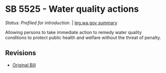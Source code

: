 # SB 5525 - Water quality actions
*Status: Prefiled for introduction.* | [leg.wa.gov summary](https://app.leg.wa.gov/billsummary?BillNumber=5525&Year=2021)

Allowing persons to take immediate action to remedy water quality conditions to protect public health and welfare without the threat of penalty.

## Revisions
* [Original Bill](1/)